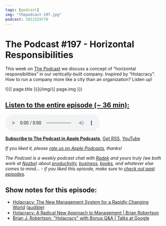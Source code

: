 ```yaml
---
tags: [podcast]
img: "thepodcast-197.jpg"
podcast: 1012329770
---
```


# The Podcast #197 - Horizontal Responsibilities

This week on [The Podcast][p] we discuss a concept of “horizontal responsibilities” in our vertically-built company. Inspired by “Holacracy”. How to run a company more like a city than an organization? Listen up!

<!--More-->

![{{ page.title }}](/img/{{ page.img }})

## [Listen to the entire episode (~ 36 min):][e]

<audio controls>
<source src="https://files.nozbe.com/podcast/197.mp3" type="audio/mpeg">
</audio>

**[Subscribe to The Podcast in Apple Podcasts][i]**, [Get RSS][rss], [YouTube][y]

*If you liked it, please [rate us on Apple Podcasts][i], thanks!*

*The Podcast is a weekly podcast chat with [Radek][r] and yours truly (we both work at [Nozbe][n]) about [productivity](/productivity), [business](/business), [books](/books), and whatever else comes to mind… - if you liked this episode, make sure to [check out past episodes](/podcast).*

## Show notes for this episode:

  * [Holacracy: The New Management System for a Rapidly Changing World](https://www.amazon.com/Holacracy-Management-System-Rapidly-Changing/dp/B00WEWIZYK/) ([audible](https://www.audible.com/pd/Holacracy-Audiobook/B00WFP47MK))
  * [Holacracy: A Radical New Approach to Management | Brian Robertson](https://www.youtube.com/watch?v=tJxfJGo-vkI)
  * [Brian J. Robertson: "Holacracy" with Bonus Q&A | Talks at Google](https://www.youtube.com/watch?v=zGLJRpAKS6E)

[y]: https://michael.gratis/thepodcastyt
[rss]: http://thepodcast.fm/episodes?format=RSS
[e]: http://thepodcast.fm/episodes/197

[p]: https://michael.gratis/thepodcastfm
[n]: https://nozbe.com/?a=mike
[r]: https://michael.gratis/radex
[i]: https://michael.gratis/thepodcast
[o]: https://michael.gratis/ipadonly


